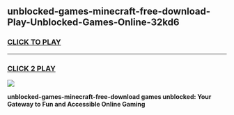 
## unblocked-games-minecraft-free-download-Play-Unblocked-Games-Online-32kd6
<h3>
<a href="https://premium76.site?title=unblocked-games-minecraft-free-download&ref=25A">CLICK TO PLAY</a></h3>
<hr>

<h3>
<a href="https://premium76.site?title=unblocked-games-minecraft-free-download&ref=25A">CLICK 2 PLAY</a>
  
</h3>

<a href="https://premium76.site?title=unblocked-games-minecraft-free-download&ref=25A"><img src="https://clearcache.store/games.png"></a>


**unblocked-games-minecraft-free-download games unblocked: Your Gateway to Fun and Accessible Online Gaming**
